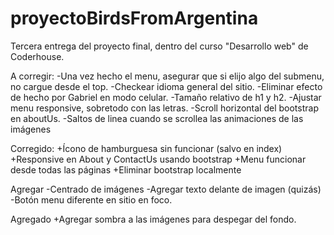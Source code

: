 # proyectoBirdsFromArgentina
Tercera entrega del proyecto final, dentro del curso "Desarrollo web" de Coderhouse.

A corregir: 
-Una vez hecho el menu, asegurar que si elijo algo del submenu, no cargue desde el top.
-Checkear idioma general del sitio.
-Eliminar efecto de hecho por Gabriel en modo celular.
-Tamaño relativo de h1 y h2.
-Ajustar menu responsive, sobretodo con las letras.
-Scroll horizontal del bootstrap en aboutUs.
-Saltos de linea cuando se scrollea las animaciones de las imágenes

Corregido: 
+Ícono de hamburguesa sin funcionar (salvo en index)
+Responsive en About y ContactUs usando bootstrap
+Menu funcionar desde todas las páginas
+Eliminar bootstrap localmente

Agregar
-Centrado de imágenes
-Agregar texto delante de imagen (quizás)
-Botón menu diferente en sitio en foco.	

Agregado
+Agregar sombra a las imágenes para despegar del fondo.

